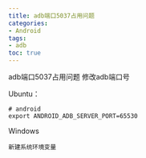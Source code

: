 ```yaml
---
title: adb端口5037占用问题
categories: 
- Android
tags: 
- adb
toc: true
---
```



adb端口5037占用问题
修改adb端口号

<!-- more --> 

Ubuntu：
```
# android
export ANDROID_ADB_SERVER_PORT=65530
```

Windows
```
新建系统环境变量
```
